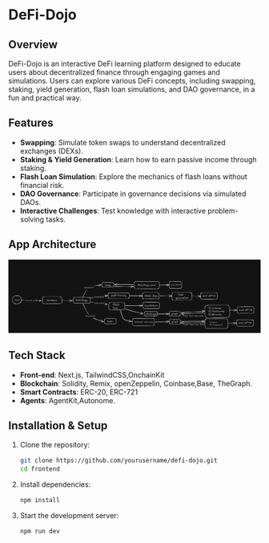 # DeFi-Dojo

## Overview
DeFi-Dojo is an interactive DeFi learning platform designed to educate users about decentralized finance through engaging games and simulations. Users can explore various DeFi concepts, including swapping, staking, yield generation, flash loan simulations, and DAO governance, in a fun and practical way.

## Features
- **Swapping**: Simulate token swaps to understand decentralized exchanges (DEXs).
- **Staking & Yield Generation**: Learn how to earn passive income through staking.
- **Flash Loan Simulation**: Explore the mechanics of flash loans without financial risk.
- **DAO Governance**: Participate in governance decisions via simulated DAOs.
- **Interactive Challenges**: Test knowledge with interactive problem-solving tasks.

## App Architecture

![Architecture](frontend/public/Screenshot.png)

## Tech Stack
- **Front-end**: Next.js, TailwindCSS,OnchainKit
- **Blockchain**: Solidity, Remix, openZeppelin, Coinbase,Base, TheGraph. 
- **Smart Contracts**: ERC-20, ERC-721
- **Agents**: AgentKit,Autonome.

## Installation & Setup
1. Clone the repository:
   ```bash
   git clone https://github.com/yourusername/defi-dojo.git
   cd frontend
   ```
2. Install dependencies:
   ```bash
   npm install
   ```
3. Start the development server:
   ```bash
   npm run dev
   ```



